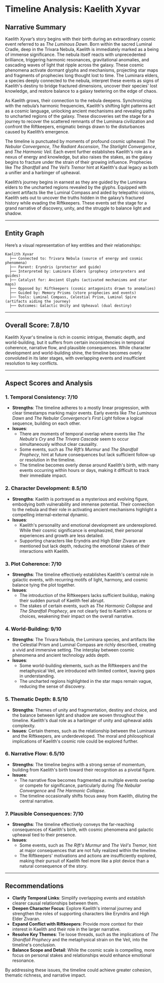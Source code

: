 # Timeline Analysis: Kaelith Xyvar

## Narrative Summary

Kaelith Xyvar’s story begins with their birth during an extraordinary cosmic event referred to as *The Luminous Dawn*. Born within the sacred Luminal Cradle, deep in the Trivara Nebula, Kaelith is immediately marked as a being of immense significance. The nebula itself reacts with unprecedented brilliance, triggering harmonic resonances, gravitational anomalies, and cascading waves of light that ripple across the galaxy. These cosmic phenomena activate dormant glyphs and mechanisms, projecting star maps and fragments of prophecies long thought lost to time. The Luminara elders, a species deeply connected to the nebula, interpret these events as signs of Kaelith's destiny to bridge fractured dimensions, uncover their species' lost knowledge, and restore balance to a galaxy teetering on the edge of chaos.

As Kaelith grows, their connection to the nebula deepens. Synchronizing with the nebula’s harmonic frequencies, Kaelith's shifting light patterns act as a cosmic language, unlocking ancient mechanisms and revealing paths to uncharted regions of the galaxy. These discoveries set the stage for a journey to recover the scattered remnants of the Luminara civilization and confront the Riftkeepers, enigmatic beings drawn to the disturbances caused by Kaelith’s emergence.

The timeline is punctuated by moments of profound cosmic upheaval: *The Nebular Convergence*, *The Radiant Ascension*, *The Starlight Convergence*, and *The Harmonic Veil*. Each event further establishes Kaelith's role as a nexus of energy and knowledge, but also raises the stakes, as the galaxy begins to fracture under the strain of their growing influence. Prophecies like *The Shardfall* and *The Veil’s Tremor* hint at Kaelith's dual legacy as both a unifier and a harbinger of upheaval.

Kaelith’s journey begins in earnest as they are guided by the Luminara elders to the uncharted regions revealed by the glyphs. Equipped with ancient artifacts like the Luminal Compass and aided by telepathic visions, Kaelith sets out to uncover the truths hidden in the galaxy’s fractured history while evading the Riftkeepers. These events set the stage for a grand narrative of discovery, unity, and the struggle to balance light and shadow.

---

## Entity Graph

Here’s a visual representation of key entities and their relationships:

```
Kaelith Xyvar
  ├── Connected to: Trivara Nebula (source of energy and cosmic phenomena)
  ├── Parent: Eryndris (protector and guide)
  ├── Interpreted by: Luminara Elders (prophecy interpreters and guides)
  ├── Catalyst for: Ancient Glyphs (activated mechanisms and star maps)
  ├── Opposed by: Riftkeepers (cosmic antagonists drawn to anomalies)
  ├── Guided by: Memory Prisms (store prophecies and events)
  ├── Tools: Luminal Compass, Celestial Prism, Luminal Spire (artifacts aiding the journey)
  ├── Outcomes: Galactic Unity and Upheaval (dual destiny)
```

---

## Overall Score: **7.8/10**

Kaelith Xyvar's timeline is rich in cosmic intrigue, thematic depth, and world-building, but it suffers from certain inconsistencies in temporal coherence, narrative flow, and plausible consequences. While character development and world-building shine, the timeline becomes overly convoluted in its later stages, with overlapping events and insufficient resolution to key conflicts.

---

## Aspect Scores and Analysis

### 1. Temporal Consistency: **7/10**
- **Strengths**: The timeline adheres to a mostly linear progression, with clear timestamps marking major events. Early events like *The Luminous Dawn* and *The Nebular Convergence's First Light* follow a logical sequence, building on each other.
- **Issues**: 
  - There are moments of temporal overlap where events like *The Nebula's Cry* and *The Trivara Cascade* seem to occur simultaneously without clear causality.
  - Some events, such as *The Rift’s Murmur* and *The Shardfall Prophecy*, hint at future consequences but lack sufficient follow-up or resolution in the timeline.
  - The timeline becomes overly dense around Kaelith's birth, with many events occurring within hours or days, making it difficult to track their immediate impact.
  
### 2. Character Development: **8.5/10**
- **Strengths**: Kaelith is portrayed as a mysterious and evolving figure, embodying both vulnerability and immense potential. Their connection to the nebula and their role in activating ancient mechanisms highlight a compelling internal-external dynamic.
- **Issues**:
  - Kaelith's personality and emotional development are underexplored. While their cosmic significance is emphasized, their personal experiences and growth are less detailed.
  - Supporting characters like Eryndris and High Elder Zivaran are mentioned but lack depth, reducing the emotional stakes of their interactions with Kaelith.

### 3. Plot Coherence: **7/10**
- **Strengths**: The timeline effectively establishes Kaelith's central role in galactic events, with recurring motifs of light, harmony, and cosmic balance tying the plot together.
- **Issues**:
  - The introduction of the Riftkeepers lacks sufficient buildup, making their sudden pursuit of Kaelith feel abrupt.
  - The stakes of certain events, such as *The Harmonic Collapse* and *The Shardfall Prophecy*, are not clearly tied to Kaelith's actions or choices, weakening their impact on the overall narrative.

### 4. World-Building: **9/10**
- **Strengths**: The Trivara Nebula, the Luminara species, and artifacts like the Celestial Prism and Luminal Compass are richly described, creating a vivid and immersive setting. The interplay between cosmic phenomena and ancient technology adds depth.
- **Issues**: 
  - Some world-building elements, such as the Riftkeepers and the metaphysical Veil, are introduced with limited context, leaving gaps in understanding.
  - The uncharted regions highlighted in the star maps remain vague, reducing the sense of discovery.

### 5. Thematic Depth: **8.5/10**
- **Strengths**: Themes of unity and fragmentation, destiny and choice, and the balance between light and shadow are woven throughout the timeline. Kaelith's dual role as a harbinger of unity and upheaval adds complexity.
- **Issues**: Certain themes, such as the relationship between the Luminara and the Riftkeepers, are underdeveloped. The moral and philosophical implications of Kaelith's cosmic role could be explored further.

### 6. Narrative Flow: **6.5/10**
- **Strengths**: The timeline begins with a strong sense of momentum, building from Kaelith's birth toward their recognition as a pivotal figure.
- **Issues**:
  - The narrative flow becomes fragmented as multiple events overlap or compete for significance, particularly during *The Nebular Convergence* and *The Harmonic Collapse*.
  - The timeline occasionally shifts focus away from Kaelith, diluting the central narrative.

### 7. Plausible Consequences: **7/10**
- **Strengths**: The timeline effectively conveys the far-reaching consequences of Kaelith's birth, with cosmic phenomena and galactic upheaval tied to their presence.
- **Issues**:
  - Some events, such as *The Rift's Murmur* and *The Veil's Tremor*, hint at major consequences that are not fully realized within the timeline.
  - The Riftkeepers' motivations and actions are insufficiently explored, making their pursuit of Kaelith feel more like a plot device than a natural consequence of the story.

---

## Recommendations

- **Clarify Temporal Links**: Simplify overlapping events and establish clearer causal relationships between them.
- **Deepen Character Focus**: Explore Kaelith's internal journey and strengthen the roles of supporting characters like Eryndris and High Elder Zivaran.
- **Expand Conflict with Riftkeepers**: Provide more context for their interest in Kaelith and their role in the larger narrative.
- **Resolve Key Themes**: Tie loose threads, such as the implications of *The Shardfall Prophecy* and the metaphysical strain on the Veil, into the timeline's conclusion.
- **Balance Scope and Detail**: While the cosmic scale is compelling, more focus on personal stakes and relationships would enhance emotional resonance.

By addressing these issues, the timeline could achieve greater cohesion, thematic richness, and narrative impact.